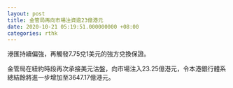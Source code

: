 ```yaml
---
layout: post
title: 金管局再向市場注資逾23億港元
date: 2020-10-21 05:19:51.000000000 +08:00
categories: rthk
---
```


港匯持續偏強，再觸發7.75兌1美元的強方兌換保證。

金管局在紐約時段再次承接美元沽盤，向市場注入23.25億港元，令本港銀行體系總結餘將進一步增加至3647.17億港元。
